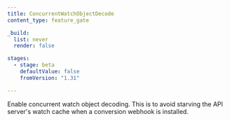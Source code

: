 ```yaml
---
title: ConcurrentWatchObjectDecode
content_type: feature_gate

_build:
  list: never
  render: false

stages:
  - stage: beta
    defaultValue: false
    fromVersion: "1.31"

---
```

Enable concurrent watch object decoding. This is to avoid starving the API server's
watch cache when a conversion webhook is installed.
